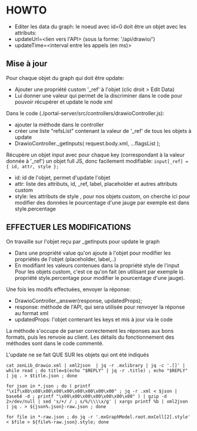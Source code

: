 # HOWTO

* Editer les data du graph: le noeud avec id=0 doit être un objet avec les attributs:
* updateUrl=<lien vers l'API> (sous la forme: '/api/drawio/<nomDeLaMethodeDuController>')
* updateTime=<interval entre les appels (en ms)>

## Mise à jour

Pour chaque objet du graph qui doit être update:
* Ajouter une propriété custom '_ref' à l'objet (clic droit > Edit Data)
* Lui donner une valeur qui permet de la discriminer dans le code pour pouvoir récupérer et update le node xml

Dans le code (./portal-server/src/controllers/drawioController.js):
* ajouter la méthode dans le controller
* créer une liste "refsList" contenant la valeur de '_ref' de tous les objets à update 
* DrawioController._getInputs( request.body.xml, ...flagsList );

Récupère un objet input avec pour chaque key (correspondant à la valeur donnée à '_ref') un objet full JS, donc facilement modifiable: `input[_ref] = { id, attr, style };`
* id: id de l'objet, permet d'update l'objet
* attr: liste des attributs, id, _ref, label, placeholder et autres attributs custom
* style: les attributs de style , pour nos objets custom, on cherche ici pour modifier des données le pourcentage d'une jauge par exemple est dans style.percentage

## EFFECTUER LES MODIFICATIONS

On  travaille sur l'objet reçu par _getInputs pour update le graph
* Dans une propriété value qu'on ajoute à l'objet pour modifier les propriétés de l'objet (placeholder, label,..)
* En modifiant les valeurs contenues dans la propriété style de l'input Pour les objets custom, c'est ce qu'on fait (en utilisant par exemple la propriété style.percentage pour modifier le pourcentage d'une jauge).

Une fois les modifs effectuées, envoyer la réponse:
* DrawioController._answer(response, updatedProps);
* response: méthode de l'API, qui sera utilisée pour renvoyer la réponse au format xml
* updatedProps: l'objet contenant les keys et mis à jour via le code

La méthode s'occupe de parser correctement les réponses aux bons formats, puis les renvoie au client. Les détails du fonctionnement des méthodes sont dans le code commenté.

L'update ne se fait QUE SUR les objets qui ont été indiqués

    cat zenLib_drawio.xml | xml2json  | jq -r .mxlibrary | jq -c '.[]' | while read ; do title=$(echo "$REPLY" | jq -r .title) ; echo "$REPLY" | jq . > $title.json ; done

    for json in *.json ; do ( printf "\x1f\x8b\x08\x00\x00\x00\x00\x00\x00\x00" ; jq -r .xml < $json | base64 -d ; printf "\x00\x00\x00\x00\x00\x00\x00" ) | gzip -d 2>/dev/null | sed 's/+/ / ; s/%/\\\\x/g' | xargs printf %b | xml2json | jq . > ${json%.json}-raw.json ; done

    for file in *-raw.json ; do jq -r '.mxGraphModel.root.mxCell[2].style' < $file > ${file%-raw.json}.style; done

